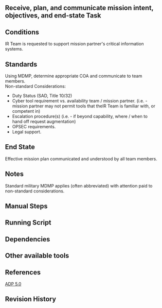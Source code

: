 ## Receive, plan, and communicate mission intent, objectives, and end-state Task  


## Conditions  
IR Team is requested to support mission partner's critical information systems.  


## Standards  
Using MDMP, determine appropriate COA and communicate to team members.  
Non-standard Considerations:  
* Duty Status (SAD, Title 10/32)  
* Cyber tool requirement vs. availability team / mission partner. (i.e. - mission partner may not permit tools that theIR Team is familiar with, or competent in)  
* Escalation procedure(s) (i.e. - if beyond capability, where / when to hand off request augmentation)  
* OPSEC requirements.  
* Legal support.  


## End State  
Effective mission plan communicated and understood by all team members.  


## Notes  
Standard military MDMP applies (often abbreviated) with attention paid to non-standard considerations.  


## Manual Steps  


## Running Script  


## Dependencies  


## Other available tools  


## References  
[ADP 5.0](https://armypubs.army.mil/epubs/DR_pubs/DR_a/ARN18126-ADP_5-0-000-WEB-3.pdf)  


## Revision History  
